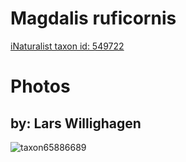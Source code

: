 
Magdalis ruficornis
===================
  
[iNaturalist taxon id: 549722](https://www.inaturalist.org/taxa/549722)
# Photos

## by: Lars Willighagen
  
![taxon65886689](https://inaturalist-open-data.s3.amazonaws.com/photos/70925218/medium.jpeg)